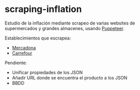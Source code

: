 # scraping-inflation

Estudio de la inflación mediante scrapeo de varias websites de supermercados y grandes almacenes, usando [Puppeteer](https://www.npmjs.com/package/puppeteer).

Establecimientos que escrapea:

-   [Mercadona](https://tienda.mercadona.es/categories)
-   [Carrefour](https://www.carrefour.es/supermercado)

Pendiente:

-   Unificar propiedades de los JSON
-   Añadir URL donde se encuentra el producto a los JSON
-   BBDD
